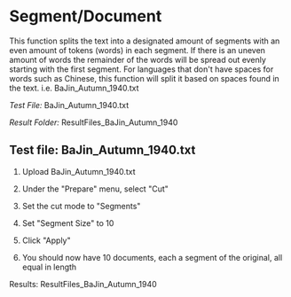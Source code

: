 # Segment/Document

This function splits the text into a designated amount of segments with an even amount of tokens (words) in each segment.
If there is an uneven amount of words the remainder of the words will be spread out evenly starting with the first segment.
For languages that don't have spaces for words such as Chinese, this function will split it based on spaces found in the text.
i.e. BaJin_Autumn_1940.txt

*Test File:* BaJin_Autumn_1940.txt

*Result Folder:* ResultFiles_BaJin_Autumn_1940



## Test file: BaJin_Autumn_1940.txt

1. Upload BaJin_Autumn_1940.txt

2. Under the "Prepare" menu, select "Cut"

3. Set the cut mode to "Segments"

4. Set "Segment Size" to 10

5. Click "Apply"

6. You should now have 10 documents, each a segment of the original, all equal in length

Results: ResultFiles_BaJin_Autumn_1940

